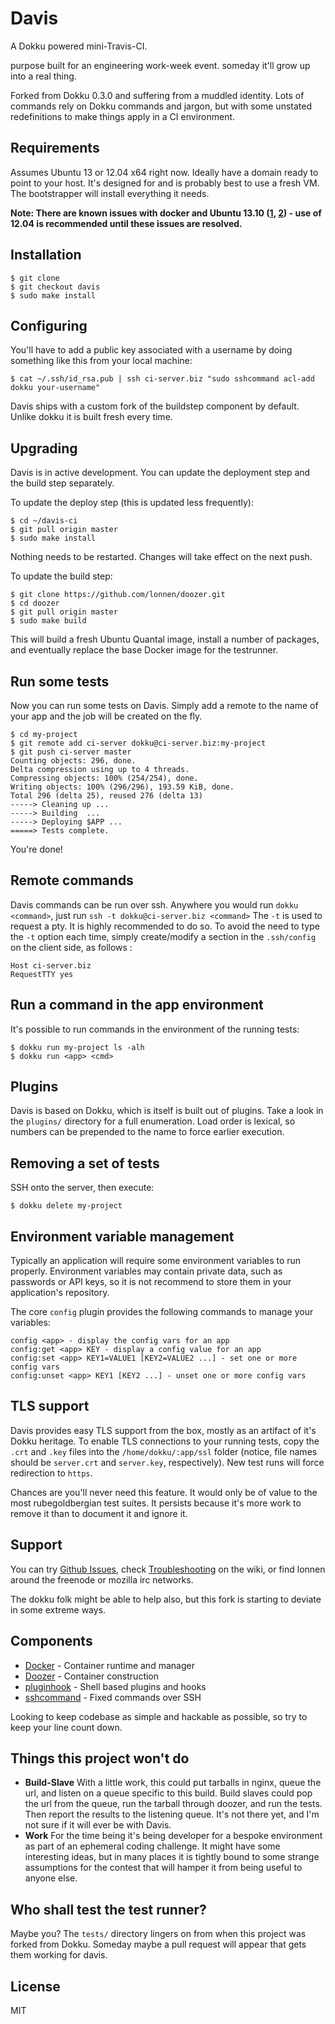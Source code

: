 # Davis

A Dokku powered mini-Travis-CI.

purpose built for an engineering work-week event. someday it'll grow up into a real thing.

Forked from Dokku 0.3.0 and suffering from a muddled identity. Lots of commands rely on Dokku commands and jargon, but with some unstated redefinitions to make things apply in a CI environment.

## Requirements

Assumes Ubuntu 13 or 12.04 x64 right now. Ideally have a domain ready to point to your host. It's designed for and is probably best to use a fresh VM. The bootstrapper will install everything it needs.

**Note: There are known issues with docker and Ubuntu 13.10 ([1](https://github.com/dotcloud/docker/issues/1300), [2](https://github.com/dotcloud/docker/issues/1906)) - use of 12.04 is recommended until these issues are resolved.**

## Installation

    $ git clone
    $ git checkout davis
    $ sudo make install

## Configuring

You'll have to add a public key associated with a username by doing something like this from your local machine:

    $ cat ~/.ssh/id_rsa.pub | ssh ci-server.biz "sudo sshcommand acl-add dokku your-username"

Davis ships with a custom fork of the buildstep component by default. Unlike dokku it is built fresh every time.

## Upgrading

Davis is in active development. You can update the deployment step and the build step separately.

To update the deploy step (this is updated less frequently):

    $ cd ~/davis-ci
    $ git pull origin master
    $ sudo make install

Nothing needs to be restarted. Changes will take effect on the next push.

To update the build step:

    $ git clone https://github.com/lonnen/doozer.git
    $ cd doozer
    $ git pull origin master
    $ sudo make build

This will build a fresh Ubuntu Quantal image, install a number of packages, and eventually replace the base Docker image for the testrunner.

## Run some tests

Now you can run some tests on Davis. Simply add a remote to the name of your app and the job will be created on the fly.

    $ cd my-project
    $ git remote add ci-server dokku@ci-server.biz:my-project
    $ git push ci-server master
    Counting objects: 296, done.
    Delta compression using up to 4 threads.
    Compressing objects: 100% (254/254), done.
    Writing objects: 100% (296/296), 193.59 KiB, done.
    Total 296 (delta 25), reused 276 (delta 13)
    -----> Cleaning up ...
    -----> Building  ...
    -----> Deploying $APP ...
    =====> Tests complete.

You're done!

## Remote commands

Davis commands can be run over ssh. Anywhere you would run `dokku <command>`, just run `ssh -t dokku@ci-server.biz <command>`
The `-t` is used to request a pty. It is highly recommended to do so.
To avoid the need to type the `-t` option each time, simply create/modify a section in the `.ssh/config` on the client side, as follows :

    Host ci-server.biz
    RequestTTY yes


## Run a command in the app environment

It's possible to run commands in the environment of the running tests:

    $ dokku run my-project ls -alh
    $ dokku run <app> <cmd>


## Plugins

Davis is based on Dokku, which is itself is built out of plugins. Take a look in the `plugins/` directory for a full enumeration. Load order is lexical, so numbers can be prepended to the name to force earlier execution.

## Removing a set of tests

SSH onto the server, then execute:

    $ dokku delete my-project


## Environment variable management

Typically an application will require some environment variables to run properly. Environment variables may contain private data, such as passwords or API keys, so it is not recommend to store them in your application's repository.

The core `config` plugin provides the following commands to manage your variables:
```
config <app> - display the config vars for an app  
config:get <app> KEY - display a config value for an app  
config:set <app> KEY1=VALUE1 [KEY2=VALUE2 ...] - set one or more config vars
config:unset <app> KEY1 [KEY2 ...] - unset one or more config vars
```

## TLS support

Davis provides easy TLS support from the box, mostly as an artifact of it's Dokku heritage. To enable TLS connections to your running tests, copy the `.crt` and `.key` files into the `/home/dokku/:app/ssl` folder (notice, file names should be `server.crt` and `server.key`, respectively). New test runs will force redirection to `https`.

Chances are you'll never need this feature. It would only be of value to the most rubegoldbergian test suites. It persists because it's more work to remove it than to document it and ignore it.

## Support

You can try [Github Issues](https://github.com/lonnen/dokku/issues), check [Troubleshooting](https://github.com/progrium/lonnen/wiki/Troubleshooting) on the wiki, or find lonnen around the freenode or mozilla irc networks.

The dokku folk might be able to help also, but this fork is starting to deviate in some extreme ways.

## Components

 * [Docker](https://github.com/dotcloud/docker) - Container runtime and manager
 * [Doozer](https://github.com/lonnen/doozer) - Container construction
 * [pluginhook](https://github.com/progrium/pluginhook) - Shell based plugins and hooks
 * [sshcommand](https://github.com/progrium/sshcommand) - Fixed commands over SSH

Looking to keep codebase as simple and hackable as possible, so try to keep your line count down.

## Things this project won't do

 * **Build-Slave** With a little work, this could put tarballs in nginx, queue the url, and listen on a queue specific to this build. Build slaves could pop the url from the queue, run the tarball through doozer, and run the tests. Then report the results to the listening queue. It's not there yet, and I'm not sure if it will ever be with Davis.
 * **Work** For the time being it's being developer for a bespoke environment as part of an ephemeral coding challenge. It might have some interesting ideas, but in many places it is tightly bound to some strange assumptions for the contest that will hamper it from being useful to anyone else.

## Who shall test the test runner?

Maybe you? The `tests/` directory lingers on from when this project was forked from Dokku. Someday maybe a pull request will appear that gets them working for davis.

## License

MIT
